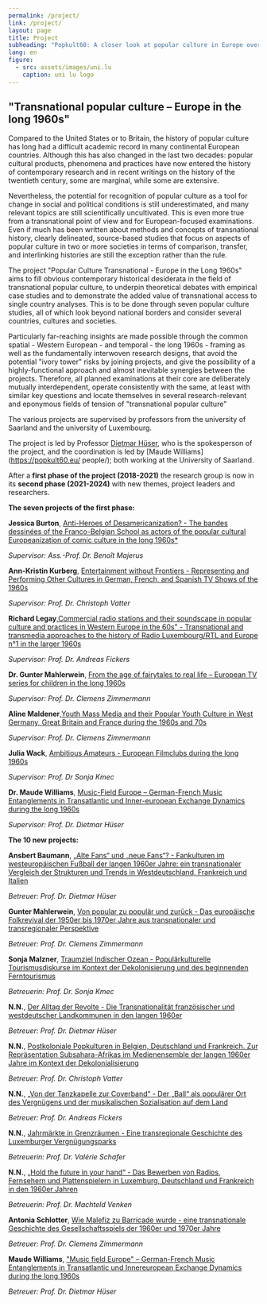 ```yaml
---
permalink: /project/
link: /project/
layout: page
title: Project
subheading: "Popkult60: A closer look at popular culture in Europe over the long decade of the 1960s"
lang: en
figure:
  - src: assets/images/uni.lu
    caption: uni lu logo
---
```


## "Transnational popular culture – Europe in the long 1960s"
<!-- more -->

Compared to the United States or to Britain, the history of popular culture has long had a difficult academic record in many continental European countries. Although this has also changed in the last two decades: popular cultural products, phenomena and practices have now entered the history of contemporary research and in recent writings on the history of the twentieth century, some are marginal, while some are extensive.

Nevertheless, the potential for recognition of popular culture as a tool for change in social and political conditions is still underestimated, and many relevant topics are still scientifically uncultivated. This is even more true from a transnational point of view and for European-focused examinations. Even if much has been written about methods and concepts of transnational history, clearly delineated, source-based studies that focus on aspects of popular culture in two or more societies in terms of comparison, transfer, and interlinking histories are still the exception rather than the rule.

The project "Popular Culture Transnational - Europe in the Long 1960s" aims to fill obvious contemporary historical desiderata in the field of transnational popular culture, to underpin theoretical debates with empirical case studies and to demonstrate the added value of transnational access to single country analyses. This is to be done through seven popular culture studies, all of which look beyond national borders and consider several countries, cultures and societies.

Particularly far-reaching insights are made possible through the common spatial - Western European - and temporal - the long 1960s - framing as well as the fundamentally interwoven research designs, that avoid the potential "ivory tower" risks by joining projects, and give the possibility of a highly-functional approach and almost inevitable synergies between the projects. Therefore, all planned examinations at their core are deliberately mutually interdependent, operate consistently with the same, at least with similar key questions and locate themselves in several research-relevant and eponymous fields of tension of "transnational popular culture"

The various projects are supervised by professors from the university of Saarland and the university of Luxembourg.

The project is led by Professor [Dietmar Hüser](https://popkult60.eu/people/), who is the spokesperson of the project, and the coordination is led by [Maude Williams](https://popkult60.eu/ people/); both working at the University of Saarland.


After a **first phase of the project (2018-2021)** the research group is now in its **second phase (2021-2024)** with new themes, project leaders and researchers.


**The seven projects of the first phase:**

**Jessica Burton**, [Anti-Heroes of Desamericanization? - The bandes dessinées of the Franco-Belgian School as actors of the popular cultural Europeanization of comic culture in the long 1960s*](../assets/pdf/burton-en.pdf)


*Supervisor: Ass.-Prof. Dr. Benoît Majerus*



**Ann-Kristin Kurberg**, [Entertainment without Frontiers - Representing and Performing Other Cultures in German, French, and Spanish TV Shows of the 1960s](../assets/pdf/kurberg-en.pdf)


*Supervisor: Prof. Dr. Christoph Vatter*




**Richard Legay**,[Commercial radio stations and their soundscape in popular culture and practices in Western Europe in the 60s" - Transnational and transmedia approaches to the history of Radio Luxembourg/RTL and Europe n°1 in the larger 1960s](../assets/pdf/legay-en.pdf)


*Supervisor: Prof. Dr. Andreas Fickers*




**Dr. Gunter Mahlerwein**, [From the age of fairytales to real life – European TV series for children in the long 1960s](../assets/pdf/mahlerwein-en.pdf)


*Supervisor: Prof. Dr. Clemens Zimmermann*



**Aline Maldener**,[Youth Mass Media and their Popular Youth Culture in West Germany, Great Britain and France during the 1960s and 70s](../assets/pdf/maldener-en.pdf)


*Supervisor: Prof. Dr. Clemens Zimmermann*



**Julia Wack**, [Ambitious Amateurs - European Filmclubs during the long 1960s](../assets/pdf/wack-en.pdf)


*Supervisor: Prof. Dr Sonja Kmec*



**Dr. Maude Williams**, [Music-Field Europe – German-French Music Entanglements in Transatlantic und Inner-european Exchange Dynamics during the long 1960s](../assets/pdf/williams-2-en.pdf)


*Supervisor: Prof. Dr. Dietmar Hüser*



**The 10 new projects:**



**Ansbert Baumann**, [„Alte Fans“ und „neue Fans“? - Fankulturen im westeuropäischen Fußball der langen 1960er Jahre: ein transnationaler Vergleich der Strukturen und Trends in Westdeutschland, Frankreich und Italien](../assets/pdf/baumann-en.pdf)


*Betreuer: Prof. Dr. Dietmar Hüser*



**Gunter Mahlerwein**, [Von popular zu populär und zurück - Das europäische Folkrevival der 1950er bis 1970er Jahre aus transnationaler und transregionaler Perspektive](../assets/pdf/mahlerwein-2-en.pdf)


*Betreuer: Prof. Dr. Clemens Zimmermann*



**Sonja Malzner**, [Traumziel Indischer Ozean - Populärkulturelle Tourismusdiskurse im Kontext der Dekolonisierung und des beginnenden Ferntourismus](../assets/pdf/malzner-en.pdf)

*Betreuerin: Prof. Dr. Sonja Kmec*



**N.N.**, [Der Alltag der Revolte - Die Transnationalität französischer und westdeutscher Landkommunen in den langen 1960er](../assets/pdf/nnh-en.pdf)


*Betreuer: Prof. Dr. Dietmar Hüser*



**N.N.**, [Postkoloniale Popkulturen in Belgien, Deutschland und Frankreich. Zur Repräsentation Subsahara-Afrikas im Medienensemble der langen 1960er Jahre im Kontext der Dekolonialisierung](../assets/pdf/nnv-en.pdf)


*Betreuer: Prof. Dr. Christoph Vatter*



**N.N.**, [„Von der Tanzkapelle zur Coverband“ - Der „Ball“ als populärer Ort des Vergnügens und der musikalischen Sozialisation auf dem Land](../assets/pdf/nnv-en.pdf)


*Betreuer: Prof. Dr. Andreas Fickers*

**N.N.**, [Jahrmärkte in Grenzräumen - Eine transregionale Geschichte des Luxemburger Vergnügungsparks](../assets/pdf/nnf-en.pdf)


*Betreuerin: Prof. Dr. Valérie Schafer*



**N.N.**, [„Hold the future in your hand“ - Das Bewerben von Radios, Fernsehern und Plattenspielern in Luxemburg, Deutschland und Frankreich in den 1960er Jahren](../assets/pdf/nnve-en.pdf)


*Betreuerin: Prof. Dr. Machteld Venken*



**Antonia Schlotter**, [Wie Malefiz zu Barricade wurde - eine transnationale Geschichte des Gesellschaftsspiels der 1960er und 1970er Jahre](../assets/pdf/schlotter-en.pdf)


*Betreuer: Prof. Dr. Clemens Zimmermann*



**Maude Williams**, ["Music field Europe" – German-French Music Entanglements in Transatlantic und Innereuropean Exchange Dynamics during the long 1960s](../assets/pdf/williams-2-en.pdf)


*Betreuer: Prof. Dr. Dietmar Hüser*
